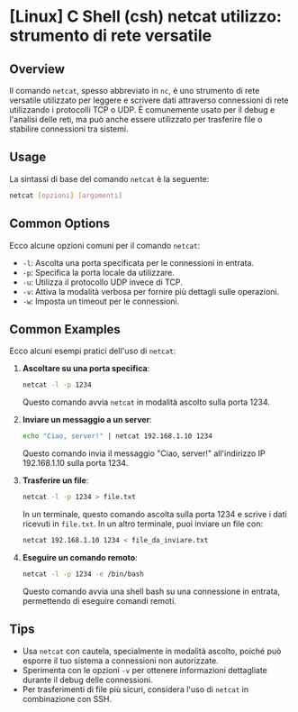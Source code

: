 # [Linux] C Shell (csh) netcat utilizzo: strumento di rete versatile

## Overview
Il comando `netcat`, spesso abbreviato in `nc`, è uno strumento di rete versatile utilizzato per leggere e scrivere dati attraverso connessioni di rete utilizzando i protocolli TCP o UDP. È comunemente usato per il debug e l'analisi delle reti, ma può anche essere utilizzato per trasferire file o stabilire connessioni tra sistemi.

## Usage
La sintassi di base del comando `netcat` è la seguente:

```bash
netcat [opzioni] [argomenti]
```

## Common Options
Ecco alcune opzioni comuni per il comando `netcat`:

- `-l`: Ascolta una porta specificata per le connessioni in entrata.
- `-p`: Specifica la porta locale da utilizzare.
- `-u`: Utilizza il protocollo UDP invece di TCP.
- `-v`: Attiva la modalità verbosa per fornire più dettagli sulle operazioni.
- `-w`: Imposta un timeout per le connessioni.

## Common Examples
Ecco alcuni esempi pratici dell'uso di `netcat`:

1. **Ascoltare su una porta specifica**:
   ```bash
   netcat -l -p 1234
   ```
   Questo comando avvia `netcat` in modalità ascolto sulla porta 1234.

2. **Inviare un messaggio a un server**:
   ```bash
   echo "Ciao, server!" | netcat 192.168.1.10 1234
   ```
   Questo comando invia il messaggio "Ciao, server!" all'indirizzo IP 192.168.1.10 sulla porta 1234.

3. **Trasferire un file**:
   ```bash
   netcat -l -p 1234 > file.txt
   ```
   In un terminale, questo comando ascolta sulla porta 1234 e scrive i dati ricevuti in `file.txt`. In un altro terminale, puoi inviare un file con:
   ```bash
   netcat 192.168.1.10 1234 < file_da_inviare.txt
   ```

4. **Eseguire un comando remoto**:
   ```bash
   netcat -l -p 1234 -e /bin/bash
   ```
   Questo comando avvia una shell bash su una connessione in entrata, permettendo di eseguire comandi remoti.

## Tips
- Usa `netcat` con cautela, specialmente in modalità ascolto, poiché può esporre il tuo sistema a connessioni non autorizzate.
- Sperimenta con le opzioni `-v` per ottenere informazioni dettagliate durante il debug delle connessioni.
- Per trasferimenti di file più sicuri, considera l'uso di `netcat` in combinazione con SSH.